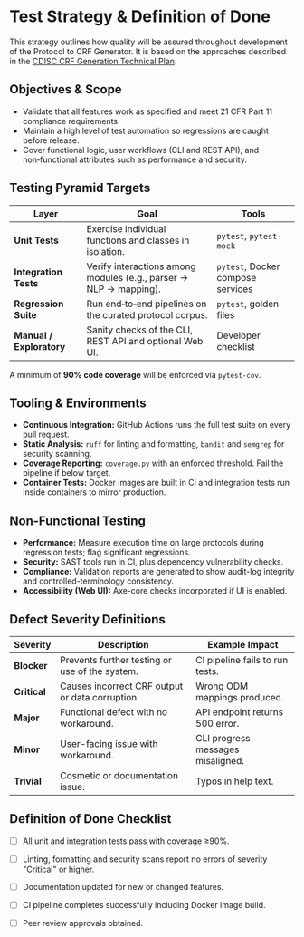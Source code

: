 # Test Strategy & Definition of Done

This strategy outlines how quality will be assured throughout development of the Protocol to CRF Generator. It is based on the approaches described in the [CDISC CRF Generation Technical Plan](../../CDISC%20CRF%20Generation%20Technical%20Plan_.md).

## Objectives & Scope
- Validate that all features work as specified and meet 21 CFR Part 11 compliance requirements.
- Maintain a high level of test automation so regressions are caught before release.
- Cover functional logic, user workflows (CLI and REST API), and non‑functional attributes such as performance and security.

## Testing Pyramid Targets
| Layer | Goal | Tools |
| --- | --- | --- |
| **Unit Tests** | Exercise individual functions and classes in isolation. | `pytest`, `pytest-mock` |
| **Integration Tests** | Verify interactions among modules (e.g., parser → NLP → mapping). | `pytest`, Docker compose services |
| **Regression Suite** | Run end‑to‑end pipelines on the curated protocol corpus. | `pytest`, golden files |
| **Manual / Exploratory** | Sanity checks of the CLI, REST API and optional Web UI. | Developer checklist |

A minimum of **90% code coverage** will be enforced via `pytest-cov`.

## Tooling & Environments
- **Continuous Integration:** GitHub Actions runs the full test suite on every pull request.
- **Static Analysis:** `ruff` for linting and formatting, `bandit` and `semgrep` for security scanning.
- **Coverage Reporting:** `coverage.py` with an enforced threshold. Fail the pipeline if below target.
- **Container Tests:** Docker images are built in CI and integration tests run inside containers to mirror production.

## Non-Functional Testing
- **Performance:** Measure execution time on large protocols during regression tests; flag significant regressions.
- **Security:** SAST tools run in CI, plus dependency vulnerability checks.
- **Compliance:** Validation reports are generated to show audit-log integrity and controlled-terminology consistency.
- **Accessibility (Web UI):** Axe-core checks incorporated if UI is enabled.

## Defect Severity Definitions
| Severity | Description | Example Impact |
| --- | --- | --- |
| **Blocker** | Prevents further testing or use of the system. | CI pipeline fails to run tests. |
| **Critical** | Causes incorrect CRF output or data corruption. | Wrong ODM mappings produced. |
| **Major** | Functional defect with no workaround. | API endpoint returns 500 error. |
| **Minor** | User-facing issue with workaround. | CLI progress messages misaligned. |
| **Trivial** | Cosmetic or documentation issue. | Typos in help text. |

## Definition of Done Checklist
- [ ] All unit and integration tests pass with coverage ≥90%.
- [ ] Linting, formatting and security scans report no errors of severity "Critical" or higher.
- [ ] Documentation updated for new or changed features.
- [ ] CI pipeline completes successfully including Docker image build.
- [ ] Peer review approvals obtained.

